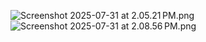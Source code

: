 ![Screenshot 2025-07-31 at 2.05.21 PM.png](Screenshot%202025-07-31%20at%202.05.21%E2%80%AFPM.png)![Screenshot 2025-07-31 at 2.08.56 PM.png](Screenshot%202025-07-31%20at%202.08.56%E2%80%AFPM.png)